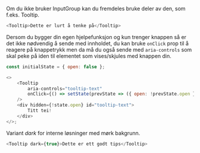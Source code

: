 Om du ikke bruker InputGroup kan du fremdeles bruke deler av den, som f.eks. Tooltip.

```js
<Tooltip>Dette er lurt å tenke på</Tooltip>
```

Dersom du bygger din egen hjelpefunksjon og kun trenger knappen så er det ikke nødvendig
å sende med innholdet, du kan bruke `onClick` prop til å reagere på knappetrykk men da må du
også sende med `aria-controls` som skal peke på iden til elementet som vises/skjules med knappen din.

```js
const initialState = { open: false };

<>
    <Tooltip
        aria-controls="tooltip-text"
        onClick={() => setState(prevState => ({ open: !prevState.open }))}
    />
    <div hidden={!state.open} id="tooltip-text">
        Titt tei!
    </div>
</>;
```

Variant _dark_ for interne løsninger med mørk bakgrunn.

```js { "props": { "className": "sb1ds-example-dark" } }
<Tooltip dark={true}>Dette er ett godt tips</Tooltip>
```
